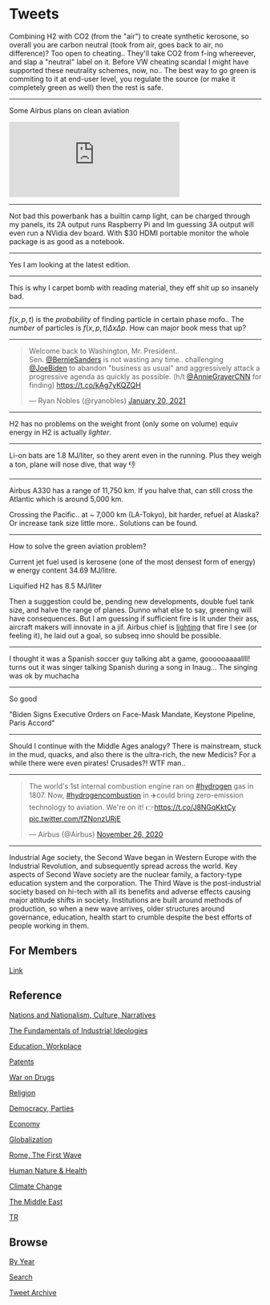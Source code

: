# Tweets

Combining H2 with CO2 (from the "air") to create synthetic kerosone,
so overall you are carbon neutral (took from air, goes back to air, no
difference)? Too open to cheating.. They'll take CO2 from f-ing
whereever, and slap a "neutral" label on it. Before VW cheating
scandal I might have supported these neutrality schemes, now, no.. The
best way to go green is commiting to it at end-user level, you
regulate the source (or make it completely green as well) then the
rest is safe.

---

Some Airbus plans on clean aviation

<iframe width="340" src="https://www.youtube.com/embed/5Fi65k2K3Mw" frameborder="0" allow="accelerometer; autoplay; clipboard-write; encrypted-media; gyroscope; picture-in-picture" allowfullscreen></iframe>

---

Not bad this powerbank has a builtin camp light, can be charged
through my panels, its 2A output runs Raspberry Pi and Im guessing 3A
output will even run a NVidia dev board. With $30 HDMI portable
monitor the whole package is as good as a notebook.

---

Yes I am looking at the latest edition. 

---

This is why I carpet bomb with reading material, they eff shit up so
insanely bad. 

---

$f(x,p,t)$ is the *probability* of finding particle in certain phase
mofo.. The *number* of particles is $f(x,p,t) \Delta x \Delta p$. How
can major book mess that up?

---

<blockquote  class="twitter-tweet"><p lang="en" dir="ltr">Welcome back to Washington, Mr. President. <br>Sen. <a href="https://twitter.com/BernieSanders?ref_src=twsrc%5Etfw">@BernieSanders</a> is not wasting any time.. challenging <a href="https://twitter.com/JoeBiden?ref_src=twsrc%5Etfw">@JoeBiden</a> to abandon &quot;business as usual&quot; and aggressively attack a progressive agenda as quickly as possible. (h/t <a href="https://twitter.com/AnnieGrayerCNN?ref_src=twsrc%5Etfw">@AnnieGrayerCNN</a> for finding) <a href="https://t.co/kAg7yKQZQH">https://t.co/kAg7yKQZQH</a></p>&mdash; Ryan Nobles (@ryanobles) <a href="https://twitter.com/ryanobles/status/1351950405220106246?ref_src=twsrc%5Etfw">January 20, 2021</a></blockquote> <script async src="https://platform.twitter.com/widgets.js" charset="utf-8"></script>

---

H2 has no problems on the weight front (only some on volume) equiv
energy in H2 is actually *lighter*.

---

Li-on bats are 1.8 MJ/liter, so they arent even in the running. Plus
they weigh a ton, plane will nose dive, that way 👎

---

Airbus A330 has a range of 11,750 km. If you halve that, can still
cross the Atlantic which is around 5,000 km.

Crossing the Pacific.. at ~ 7,000 km (LA-Tokyo), bit harder, refuel at
Alaska? Or increase tank size little more.. Solutions can be found.

---

How to solve the green aviation problem?

Current jet fuel used is kerosene (one of the most densest form of
energy) w energy content 34.69 MJ/litre.

Liquified H2 has 8.5 MJ/liter

Then a suggestion could be, pending new developments, double fuel tank
size, and halve the range of planes. Dunno what else to say, greening
will have consequences. But I am guessing if sufficient fire is lit
under their ass, aircraft makers will innovate in a jif. Airbus chief
is [lighting](https://twitter.com/GuillaumeFaury/status/1280846469680050176)
that fire I see (or feeling it), he laid out a goal, so subseq inno
should be possible.

---

I thought it was a Spanish soccer guy talking abt a game,
goooooaaaallll! turns out it was singer talking Spanish during a song
in Inaug... The singing was ok by muchacha

---

So good

"Biden Signs Executive Orders on Face-Mask Mandate, Keystone Pipeline,
Paris Accord"

---

Should I continue with the Middle Ages analogy? There is mainstream,
stuck in the mud, quacks, and also there is the ultra-rich, the new
Medicis? For a while there were even pirates! Crusades?! WTF man..

---

<blockquote class="twitter-tweet"><p lang="en" dir="ltr">The world&#39;s 1st internal combustion engine ran on <a href="https://twitter.com/hashtag/hydrogen?src=hash&amp;ref_src=twsrc%5Etfw">#hydrogen</a> gas in 1807. Now, <a href="https://twitter.com/hashtag/hydrogencombustion?src=hash&amp;ref_src=twsrc%5Etfw">#hydrogencombustion</a> in ✈️could bring zero-emission technology to aviation. We&#39;re on it! 👉<a href="https://t.co/J8NGqKktCy">https://t.co/J8NGqKktCy</a> <a href="https://t.co/fZNonzURjE">pic.twitter.com/fZNonzURjE</a></p>&mdash; Airbus (@Airbus) <a href="https://twitter.com/Airbus/status/1331981609176854528?ref_src=twsrc%5Etfw">November 26, 2020</a></blockquote> <script async src="https://platform.twitter.com/widgets.js" charset="utf-8"></script>

---

Industrial Age society, the Second Wave began in Western Europe with
the Industrial Revolution, and subsequently spread across the
world. Key aspects of Second Wave society are the nuclear family, a
factory-type education system and the corporation. The Third Wave is
the post-industrial society based on hi-tech with all its benefits and
adverse effects causing major attitude shifts in society. Institutions
are built around methods of production, so when a new wave arrives,
older structures around governance, education, health start to crumble
despite the best efforts of people working in them.

## For Members

[Link](https://thirdwave-members.herokuapp.com)

## Reference

[Nations and Nationalism, Culture, Narratives](/2013/02/nations-and-nationalism.md)

[The Fundamentals of Industrial Ideologies](/2011/04/fundamentals-of-industrial-ideologies.md)

[Education, Workplace](2017/09/education-workplace.md)

[Patents](/2018/09/patents.md)

[War on Drugs](/2019/11/war-on-drugs.md)

[Religion](/2015/04/god-religion.md)

[Democracy, Parties](/2016/11/democracy.md)

[Economy](/2018/05/economy.md)

[Globalization](/2018/09/globalization.md)

[Rome, The First Wave](/2017/12/rome.md)

[Human Nature & Health](/2020/07/human-nature.md)

[Climate Change](/2018/12/climate.md)

[The Middle East](/2019/07/middleeast.md)

[TR](../tr)

## Browse

[By Year](years.md)

[Search](search.html)

[Tweet Archive](/tweets/README.md)


